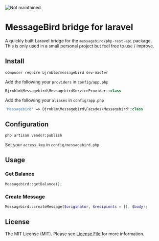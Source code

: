 ![Not maintained](https://img.shields.io/badge/maintained%3F-no!-red.svg?style=flat)

# MessageBird bridge for laravel 

A quickly built Laravel bridge for the `messagebird/php-rest-api` package. This is only used in a small personal project but feel free to use / improve.

## Install

``` bash
composer require bjrnblm/messagebird dev-master
```

Add the following your `providers` in `config/app.php`

``` php
Bjrnblm\Messagebird\MessagebirdServiceProvider::class
```

Add the following your `aliases` in `config/app.php`

``` php
'Messagebird' => Bjrnblm\Messagebird\Facades\Messagebird::class
```

## Configuration

``` bash
php artisan vendor:publish
```

Set your `access_key` in `config/messagebird.php` 

## Usage

### Get Balance

``` php
Messagebird::getBalance();
```

### Create Message

``` php
Messagebird::createMessage($originator, $recipients = [], $body);
```

## License

The MIT License (MIT). Please see [License File](LICENSE.md) for more information.
